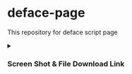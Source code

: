 # deface-page
This repository for  deface script page

<details id="missing-code-coverage">
  <summary><h3>Screen Shot & File Download Link</h3></summary>
#404
<img src="https://github.com/RS-YAAD/deface-page/blob/main/ss/Screenshot_20220530-192944.jpg" alt="404">

<a href="https://htmlpreview.github.io/?https://github.com/RS-YAAD/deface-page/blob/main/404.html">View Page</a><br><a href="https://raw.githubusercontent.com/RS-YAAD/deface-page/main/404.html">View Code</a><br><a href="https://minhaskamal.github.io/DownGit/#/home?url=https://github.com/RS-YAAD/deface-page/blob/main/404.html">Download File</a>


#Terminal
<img src="https://github.com/RS-YAAD/deface-page/blob/main/ss/Screenshot_20220530-194557.jpg" alt="t">

<a href="https://htmlpreview.github.io/?https://github.com/RS-YAAD/deface-page/blob/main/Terminal.html">View Page</a><br><a href="https://raw.githubusercontent.com/RS-YAAD/deface-page/main/Terminal.html">View Code</a><br><a href="https://minhaskamal.github.io/DownGit/#/home?url=https://github.com/RS-YAAD/deface-page/blob/main/Terminal.html">Download File</a>


#torch
<img src="https://github.com/RS-YAAD/deface-page/blob/main/ss/Screenshot_20220530-232912.jpg" alt="">

<a href="https://htmlpreview.github.io/?https://github.com/RS-YAAD/deface-page/blob/main/torch.html?">View Page</a><br><br><a href="https://raw.githubusercontent.com/RS-YAAD/deface-page/main/torch.html">View Code</a><br><a href="https://minhaskamal.github.io/DownGit/#/home?url=https://github.com/RS-YAAD/deface-page/blob/main/torch.html">Download File</a>


#vibrate
<img src="https://github.com/RS-YAAD/deface-page/blob/main/ss/Screenshot_20220530-235625.jpg" alt="vibrate">

<a href="https://htmlpreview.github.io/?https://github.com/RS-YAAD/deface-page/blob/main/vibrate.html?">View Page</a><br>
<br><a href="https://raw.githubusercontent.com/RS-YAAD/deface-page/main/vibrate.html">View Code</a><br>
<a href="https://minhaskamal.github.io/DownGit/#/home?url=https://github.com/RS-YAAD/deface-page/blob/main/vibrate.html">Download File</a>


#animation
<img src="https://github.com/RS-YAAD/deface-page/blob/main/ss/Screenshot_20220530-193854.jpg" alt="a1">

<a href="https://htmlpreview.github.io/?https://github.com/RS-YAAD/deface-page/blob/main/animation.html">View Page</a><br><a href="https://raw.githubusercontent.com/RS-YAAD/deface-page/main/animation.html">View Code</a><br><a href="https://minhaskamal.github.io/DownGit/#/home?url=https://github.com/RS-YAAD/deface-page/blob/main/animation.html">Download File</a>


#Animation 2
<img src="https://github.com/RS-YAAD/deface-page/blob/main/ss/Screenshot_20220530-195043.jpg" alt="a2">

<a href="https://htmlpreview.github.io/?https://github.com/RS-YAAD/deface-page/blob/main/animation2.html">View Page</a><br><a href="https://raw.githubusercontent.com/RS-YAAD/deface-page/main/animation2.html">View Code</a><br><a href="https://minhaskamal.github.io/DownGit/#/home?url=https://github.com/RS-YAAD/deface-page/blob/main/animation2.html">Download File</a>


#Animation 3
<img src="https://github.com/RS-YAAD/deface-page/blob/main/ss/Screenshot_20220531-000602.jpg" alt="a3">

<a href="https://htmlpreview.github.io/?https://github.com/RS-YAAD/deface-page/blob/main/animation3.html?">View Page</a><br>
<br><a href="https://raw.githubusercontent.com/RS-YAAD/deface-page/main/animation3.html">View Code</a><br>
<a href="https://minhaskamal.github.io/DownGit/#/home?url=https://github.com/RS-YAAD/deface-page/blob/main/animation3.html">Download File</a>


#Animation 4
<img src="https://github.com/RS-YAAD/deface-page/blob/main/ss/Screenshot_20220530-195709.jpg" alt="a4">

<a href="https://htmlpreview.github.io/?https://github.com/RS-YAAD/deface-page/blob/main/animation4.html">View Page</a><br><a href="https://raw.githubusercontent.com/RS-YAAD/deface-page/main/animation4.html">View Code</a><br><a href="https://minhaskamal.github.io/DownGit/#/home?url=https://github.com/RS-YAAD/deface-page/blob/main/animation4.html">Download File</a>


#
<img src="https://github.com/RS-YAAD/deface-page/blob/main/ss/" alt="">

<a href="https://htmlpreview.github.io/?https://github.com/RS-YAAD/deface-page/blob/main/.html?">View Page</a><br>
<br><a href="https://raw.githubusercontent.com/RS-YAAD/deface-page/main/.html">View Code</a><br>
<a href="https://minhaskamal.github.io/DownGit/#/home?url=https://github.com/RS-YAAD/deface-page/blob/main/.html">Download File</a>

</details>
